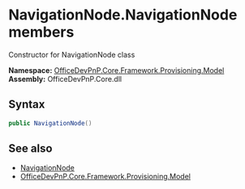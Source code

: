 # NavigationNode.NavigationNode members 
 Constructor for NavigationNode class   

**Namespace:** [OfficeDevPnP.Core.Framework.Provisioning.Model](OfficeDevPnP.Core.Framework.Provisioning.Model.md)  
**Assembly:** OfficeDevPnP.Core.dll  
## Syntax
```C#
public NavigationNode()
```
## See also
- [NavigationNode](OfficeDevPnP.Core.Framework.Provisioning.Model.NavigationNode.md)
- [OfficeDevPnP.Core.Framework.Provisioning.Model](OfficeDevPnP.Core.Framework.Provisioning.Model.md)
